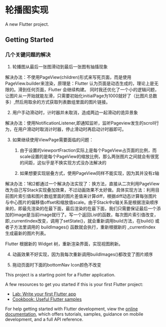 # 轮播图实现

A new Flutter project.

## Getting Started

### 几个关键问题的解决
 1. 轮播图从最后一张图滑动到最后一张图有抽搐现象

  解决办法：不使用PageView(children)形式来写死页面，而是使用PageView.builder来渲染，原理是：Flutter 认为页面是动态生成的，理论上是无限的。滑到任何页面，Flutter 会继续构建。
  同时我还优化了一个小的逻辑问题，让图片从一开始就能左滑，只需要初始化initialPage为1000就好了（比图片总数多）,然后用取余的方式获取列表数组里面的图片链接。

 2. 用户手动滑动时，计时器并未取消，造成两边一起滑动的诡异景象

   解决办法：使用NotificationListener,即通知监听，监听Pageview发生的scroll行为，在用户滑动时取消计时器，停止滑动时再启动计时器即可。

 3. 如果继续使用ViewPage需要面临的问题：
    1. 由于设置的viewportFraction实际上是每个PageView占页面的比例，而scale设置的是每个PageView的缩放比例，那么两张图片之间就会有很宽的间距，这似乎是不换实现方式没办法解决的
   
       
    2. 如果想要实现层叠方式，使用PageView同样不能实现，因为其并没有z轴
   
   解决办法：1和2都通过一个解决办法实现了：换方法，直接从二次利用PageView改为自己写Stack实现叠加效果，不过动画效果不太好做。具体实现方法：利用目前图片索引值和图片数组里面的图片差值来计算diff，根据diff动态计算每张图片与中心图片的偏移值offset和缩放值scale。由于Stack中z轴关系是根据渲染顺序来的，即最先渲染的在最下面，最后渲染的在最下面，我们只需要保证最后一个添加的image是当前image就行了。写一个返回List<Widget>的函数，每次图片索引值改变，即_currentIndex改变，调用了setState()，就会重新调用build方法，在build() 或者子方法里调用的 buildImages() 函数就会执行，重新根据新的 _currentIndex 生成最新的图片列表。

Flutter 根据新的 Widget 树，重新渲染界面，实现视图刷新。
    
 4. 动画效果不好实现，因为我每次重新调用buildImages()都改变了图片顺序

 5. 拖动页面时下面的bottomNav Icon颜色不改变

This project is a starting point for a Flutter application.

A few resources to get you started if this is your first Flutter project:

- [Lab: Write your first Flutter app](https://docs.flutter.dev/get-started/codelab)
- [Cookbook: Useful Flutter samples](https://docs.flutter.dev/cookbook)

For help getting started with Flutter development, view the
[online documentation](https://docs.flutter.dev/), which offers tutorials,
samples, guidance on mobile development, and a full API reference.
